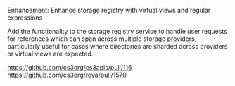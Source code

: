 Enhancement: Enhance storage registry with virtual views and regular expressions

Add the functionality to the storage registry service to handle user requests
for references which can span across multiple storage providers, particularly
useful for cases where directories are sharded across providers or virtual views
are expected.

https://github.com/cs3org/cs3apis/pull/116
https://github.com/cs3org/reva/pull/1570
